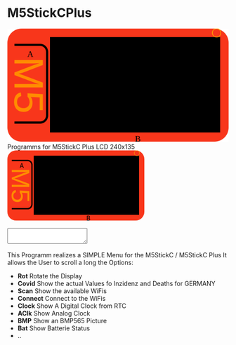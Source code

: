 # M5StickCPlus
![](_img/M5StickCPlus.svg)
Programms for M5StickC Plus LCD 240x135
<svg width='312' viewBox='-60,-12 312,160' xmlns='http://www.w3.org/2000/svg' style='background:none;'>
	<rect x='-60' y='-12' width='312' height='160' rx='20' ry='20' fill='#F8361B' />
	<text text-anchor='middle' transform='translate(-50,68) rotate(90)' font-family='Arial' font-size='58' fill='darkorange' >M5</text>
	<path stroke-width='3' stroke='black' fill='none' d='M-50,11 h36a10,10 0 0 1 10,10v90a10,10 0 0 1 -10,10h-36' />
	<rect x='0' y='0' width='240' height='135' fill='black' />
	<g id='Lcd' fill='white' stroke='white' clip-path='url(#lcdclip)' ></g>
	<text x='-32' y= '28' onClick="document.getElementById('Console').innerHTML+='M5.BtnA.wasPressed()\n';">A</text>
	<text x='120' y='148' onClick="document.getElementById('Console').innerHTML+='M5.BtnB.wasPressed()\n';">B</text>
	<circle id='M5_LED' cx='235' cy='-6' r='6' stroke='orange' fill='none' />
</svg>
<textarea id='console'></textarea>
This Programm realizes a SIMPLE Menu for the M5StickC / M5StickC Plus
It allows the User to scroll a long the Options:
<ul>
  <li><b>Rot</b>     Rotate the Display</li>
  <li><b>Covid</b>   Show the actual Values fo Inzidenz and Deaths for GERMANY</li>
  <li><b>Scan</b>   Show the available WiFis</li>
  <li><b>Connect</b> Connect to the WiFis </li>
  <li><b>Clock</b>   Show A Digital Clock from RTC</li>
  <li><b>AClk</b>    Show Analog Clock</li>
  <li><b>BMP</b>     Show an BMP565 Picture</li>
  <li><b>Bat</b>     Show Batterie Status</li>
  <li>..</li>
</ul>
  
  
  
